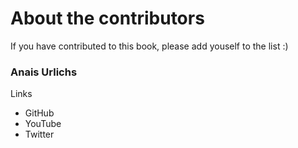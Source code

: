 # About the contributors

If you have contributed to this book, please add youself to the list :)

### Anais Urlichs

Links
- GitHub
- YouTube
- Twitter
